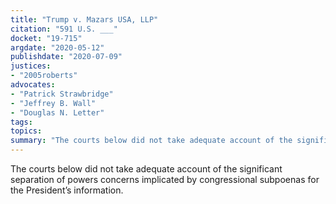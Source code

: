 ```yaml
---
title: "Trump v. Mazars USA, LLP"
citation: "591 U.S. ___"
docket: "19-715"
argdate: "2020-05-12"
publishdate: "2020-07-09"
justices:
- "2005roberts"
advocates:
- "Patrick Strawbridge"
- "Jeffrey B. Wall"
- "Douglas N. Letter"
tags:
topics:
summary: "The courts below did not take adequate account of the significant separation of powers concerns implicated by congressional subpoenas for the President’s information."
---
```

The courts below did not take adequate account of the significant separation of powers concerns implicated by congressional subpoenas for the President’s information.